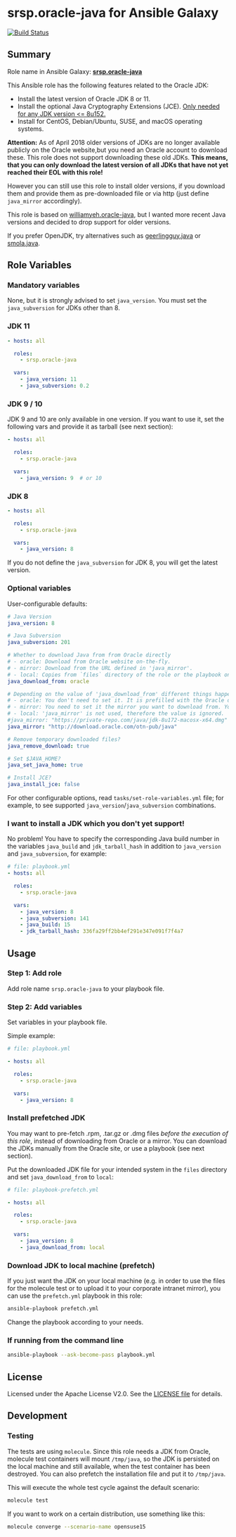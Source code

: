 # srsp.oracle-java for Ansible Galaxy

[![Build Status](https://travis-ci.org/srsp/ansible-oracle-java.svg?branch=master)](https://travis-ci.org/srsp/ansible-oracle-java) 

## Summary

Role name in Ansible Galaxy: **[srsp.oracle-java](https://galaxy.ansible.com/srsp/oracle-java/)**

This Ansible role has the following features related to the Oracle JDK:

 - Install the latest version of Oracle JDK 8 or 11.
 - Install the optional Java Cryptography Extensions (JCE). [Only needed for any JDK version <= 8u152.](https://bugs.java.com/view_bug.do?bug_id=JDK-8170157)
 - Install for CentOS, Debian/Ubuntu, SUSE, and macOS operating systems.
 
 **Attention:** As of April 2018 older versions of JDKs are no longer available publicly on the Oracle website,but you need an Oracle account to download these. 
 This role
 does not support downloading these old JDKs. **This means, that you can only download the latest version of all JDKs that have not yet reached their EOL with this role!**
 
However you can still use this role to install older versions, if you download them and provide them as pre-downloaded file or via http (just define `java_mirror` accordingly).
 
This role is based on [williamyeh.oracle-java](https://github.com/William-Yeh/ansible-oracle-java), but I wanted more recent Java versions and decided to drop support for older versions.

If you prefer OpenJDK, try alternatives such as [geerlingguy.java](https://galaxy.ansible.com/geerlingguy/java/) or [smola.java](https://galaxy.ansible.com/smola/java/).

## Role Variables

### Mandatory variables

None, but it is strongly advised to set `java_version`. You must set the `java_subversion` for JDKs other than 8.

### JDK 11 

```yaml
- hosts: all

  roles:
    - srsp.oracle-java

  vars:
    - java_version: 11
    - java_subversion: 0.2
```

### JDK 9 / 10

JDK 9 and 10 are only available in one version. If you want to use it, set the following vars and provide it as tarball (see next section):

```yaml
- hosts: all

  roles:
    - srsp.oracle-java

  vars:
    - java_version: 9  # or 10
```

### JDK 8

```yaml
- hosts: all

  roles:
    - srsp.oracle-java

  vars:
    - java_version: 8
```

If you do not define the `java_subversion` for JDK 8, you will get the latest version.


### Optional variables

User-configurable defaults:

```yaml
# Java Version
java_version: 8

# Java Subversion
java_subversion: 201

# Whether to download Java from from Oracle directly
# - oracle: Download from Oracle website on-the-fly.
# - mirror: Download from the URL defined in 'java_mirror'.
# - local: Copies from `files` directory of the role or the playbook on the control machine.
java_download_from: oracle

# Depending on the value of 'java_download_from' different things happen here:
# - oracle: You don't need to set it. It is prefilled with the Oracle download mirror.
# - mirror: You need to set it the mirror you want to download from. You need to set the complete URL including the file, like in the example below. If you also want the JCE, you need to set 'jce_zip_url' as well.
# - local: 'java_mirror' is not used, therefore the value is ignored.
#java_mirror: "https://private-repo.com/java/jdk-8u172-macosx-x64.dmg"
java_mirror: "http://download.oracle.com/otn-pub/java"

# Remove temporary downloaded files?
java_remove_download: true

# Set $JAVA_HOME?
java_set_java_home: true

# Install JCE?
java_install_jce: false
```

For other configurable options, read `tasks/set-role-variables.yml` file; for example, to see supported `java_version`/`java_subversion` combinations.

### I want to install a JDK which you don't yet support!

No problem! You have to specify the corresponding Java build number in the variables `java_build` and `jdk_tarball_hash` in addition to `java_version` and `java_subversion`, for example:

```yaml
# file: playbook.yml
- hosts: all

  roles:
    - srsp.oracle-java

  vars:
    - java_version: 8
    - java_subversion: 141
    - java_build: 15
    - jdk_tarball_hash: 336fa29ff2bb4ef291e347e091f7f4a7
```


## Usage

### Step 1: Add role

Add role name `srsp.oracle-java` to your playbook file.

### Step 2: Add variables

Set variables in your playbook file.

Simple example:

```yaml
# file: playbook.yml

- hosts: all

  roles:
    - srsp.oracle-java

  vars:
    - java_version: 8
```

### Install prefetched JDK

You may want to pre-fetch .rpm, .tar.gz or .dmg files *before the execution of this role*, instead of downloading from Oracle or a mirror. You can download the JDKs manually from the Oracle site, or use a playbook (see next section).

Put the downloaded JDK file for your intended system in the `files` directory and set `java_download_from` to 
`local`:

```yaml
# file: playbook-prefetch.yml

- hosts: all

  roles:
    - srsp.oracle-java

  vars:
    - java_version: 8
    - java_download_from: local
```

### Download JDK to local machine (prefetch)

If you just want the JDK on your local machine (e.g. in order to use the files for the 
molecule test or to upload it to your corporate intranet mirror), you can use the 
`prefetch.yml` playbook in this role:

```bash
ansible-playbook prefetch.yml
```

Change the playbook according to your needs.

### If running from the command line

```bash
ansible-playbook --ask-become-pass playbook.yml
```

## License

Licensed under the Apache License V2.0. See the [LICENSE file](LICENSE) for details.

## Development

### Testing

The tests are using `molecule`. Since this role needs a JDK from Oracle, molecule test
containers will mount `/tmp/java`, so the JDK is persisted on the local machine and still
available, when the test container has been destroyed. You can also prefetch the installation file 
and put it to `/tmp/java`.

 This will execute the whole test cycle against the default scenario:

```bash
molecule test
```

If you want to work on a certain distribution, use something like this:

```bash
molecule converge --scenario-name opensuse15
```

